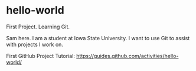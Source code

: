 # hello-world
First Project. Learning Git.

Sam here. I am a student at Iowa State University. I want to use Git to assist with projects I work on. 

First GitHub Project Tutorial: https://guides.github.com/activities/hello-world/
